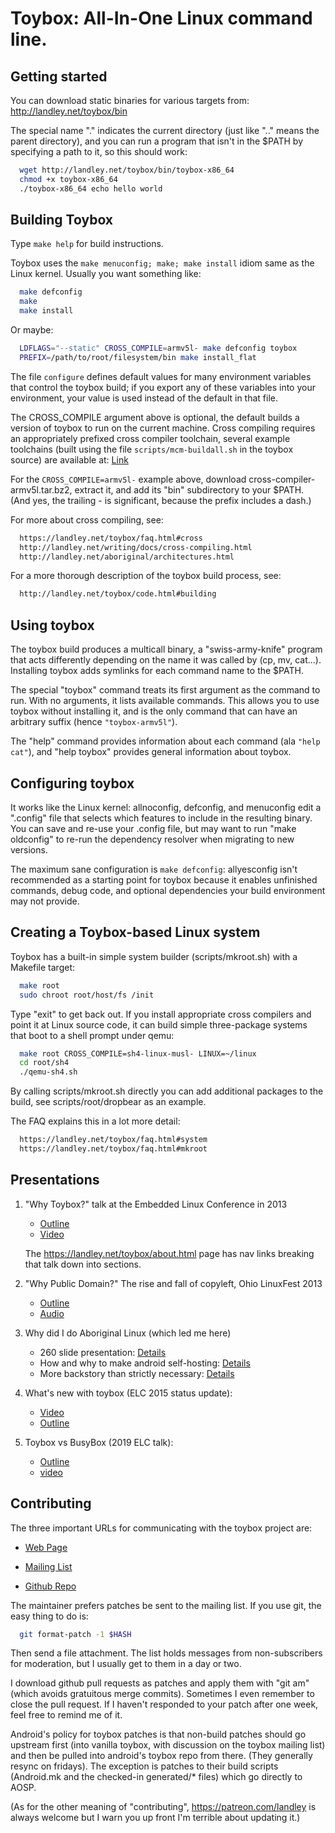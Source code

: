 # Toybox: All-In-One Linux command line.

## Getting started

You can download static binaries for various targets from:
http://landley.net/toybox/bin

The special name "." indicates the current directory (just like ".." means the parent directory), 
and you can run a program that isn't in the $PATH by specifying a path to it, so this should work:
```sh
  wget http://landley.net/toybox/bin/toybox-x86_64
  chmod +x toybox-x86_64
  ./toybox-x86_64 echo hello world
```
## Building Toybox

Type `make help` for build instructions.

Toybox uses the `make menuconfig; make; make install` idiom same as the Linux kernel. Usually you want something like:
```sh
  make defconfig
  make
  make install
```
Or maybe:
```sh
  LDFLAGS="--static" CROSS_COMPILE=armv5l- make defconfig toybox
  PREFIX=/path/to/root/filesystem/bin make install_flat
```
The file `configure` defines default values for many environment variables that control the toybox build;
 if you export any of these variables into your environment, your value is used instead of the default in that file.

The CROSS_COMPILE argument above is optional, the default builds a version of
toybox to run on the current machine. Cross compiling requires an appropriately
prefixed cross compiler toolchain, several example toolchains (built using
the file `scripts/mcm-buildall.sh` in the toybox source) are available at: [Link](https://mkroot.musl.cc/latest/)
  

For the `CROSS_COMPILE=armv5l-` example above, download
cross-compiler-armv5l.tar.bz2, extract it, and add its "bin" subdirectory to
your $PATH. (And yes, the trailing - is significant, because the prefix
includes a dash.)

For more about cross compiling, see:
```sh
  https://landley.net/toybox/faq.html#cross
  http://landley.net/writing/docs/cross-compiling.html
  http://landley.net/aboriginal/architectures.html
```
For a more thorough description of the toybox build process, see:
```sh
  http://landley.net/toybox/code.html#building
```
## Using toybox

The toybox build produces a multicall binary, a "swiss-army-knife" program that acts differently 
depending on the name it was called by (cp, mv, cat...).
Installing toybox adds symlinks for each command name to the $PATH.

The special "toybox" command treats its first argument as the command to run.
 With no arguments, it lists available commands. This allows you to use toybox without installing it, 
 and is the only command that can have an arbitrary suffix (hence `"toybox-armv5l"`).

The "help" command provides information about each command (ala `"help cat"`),
and "help toybox" provides general information about toybox.

## Configuring toybox

It works like the Linux kernel: allnoconfig, defconfig, and menuconfig edit a ".config" 
file that selects which features to include in the resulting binary. You can save and re-use your
 .config file, but may want to run "make oldconfig" to re-run the dependency resolver when migrating to new versions.

The maximum sane configuration is `make defconfig`: allyesconfig isn't recommended as a starting point for
 toybox because it enables unfinished commands, debug code, and optional dependencies your build environment may not provide.

## Creating a Toybox-based Linux system

Toybox has a built-in simple system builder (scripts/mkroot.sh) with a
Makefile target:
```sh
  make root
  sudo chroot root/host/fs /init
```
Type "exit" to get back out. If you install appropriate cross compilers and
point it at Linux source code, it can build simple three-package systems
that boot to a shell prompt under qemu:
```sh
  make root CROSS_COMPILE=sh4-linux-musl- LINUX=~/linux
  cd root/sh4
  ./qemu-sh4.sh
```
By calling scripts/mkroot.sh directly you can add additional packages
to the build, see scripts/root/dropbear as an example.

The FAQ explains this in a lot more detail:
```sh
  https://landley.net/toybox/faq.html#system
  https://landley.net/toybox/faq.html#mkroot
```

## Presentations

1) "Why Toybox?" talk at the Embedded Linux Conference in 2013

   * [Outline](http://landley.net/talks/celf-2013.txt)
   * [Video](http://youtu.be/SGmtP5Lg_t0)

    The https://landley.net/toybox/about.html page has nav links breaking that talk down into sections.

2) "Why Public Domain?" The rise and fall of copyleft, Ohio LinuxFest 2013

   * [Outline](http://landley.net/talks/ohio-2013.txt)
   * [Audio](https://archive.org/download/OhioLinuxfest2013/24-Rob_Landley-The_Rise_and_Fall_of_Copyleft.mp3)

3) Why did I do Aboriginal Linux (which led me here)

   * 260 slide presentation: [Details](https://speakerdeck.com/landley/developing-for-non-x86-targets-using-qemu)
   *  How and why to make android self-hosting: [Details](http://landley.net/aboriginal/about.html#selfhost)
   * More backstory than strictly necessary: [Details](https://landley.net/aboriginal/history.html)

4) What's new with toybox (ELC 2015 status update):

   * [Video](http://elinux.org/ELC_2015_Presentations)
   * [Outline](http://landley.net/talks/celf-2015.txt)

5) Toybox vs BusyBox (2019 ELC talk):

   * [Outline](http://landley.net/talks/elc-2019.txt)
   * [video](https://www.youtube.com/watch?v=MkJkyMuBm3g)

## Contributing

The three important URLs for communicating with the toybox project are:

  * [Web Page](http://landley.net/toybox)

  * [Mailing List](http://lists.landley.net/listinfo.cgi/toybox-landley.net)

  * [Github Repo](http://github.com/landley/toybox)

The maintainer prefers patches be sent to the mailing list. If you use git, the easy thing to do is:
```sh
  git format-patch -1 $HASH
```
Then send a file attachment. The list holds messages from non-subscribers for moderation, but I usually get to them in a day or two.

I download github pull requests as patches and apply them with  "git am"  (which avoids gratuitous merge commits). Sometimes I even remember to close the pull request.
If I haven't responded to your patch after one week, feel free to remind me of it.

Android's policy for toybox patches is that non-build patches should go upstream first (into vanilla toybox, with discussion on the toybox mailing list) and then be pulled into android's toybox repo from there. (They generally resync on fridays). The exception is patches to their build scripts (Android.mk and the checked-in generated/* files) which go directly to AOSP.

(As for the other meaning of "contributing", https://patreon.com/landley is always welcome but I warn you up front I'm terrible about updating it.)
